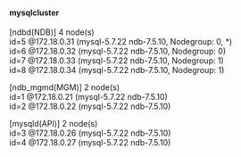 #### mysqlcluster  
[ndbd(NDB)]	4 node(s)  
id=5	@172.18.0.31  (mysql-5.7.22 ndb-7.5.10, Nodegroup: 0, *)  
id=6	@172.18.0.32  (mysql-5.7.22 ndb-7.5.10, Nodegroup: 0)  
id=7	@172.18.0.33  (mysql-5.7.22 ndb-7.5.10, Nodegroup: 1)  
id=8	@172.18.0.34  (mysql-5.7.22 ndb-7.5.10, Nodegroup: 1)

[ndb_mgmd(MGM)]	2 node(s)  
id=1	@172.18.0.21  (mysql-5.7.22 ndb-7.5.10)  
id=2	@172.18.0.22  (mysql-5.7.22 ndb-7.5.10)

[mysqld(API)]	2 node(s)  
id=3	@172.18.0.26  (mysql-5.7.22 ndb-7.5.10)  
id=4	@172.18.0.27  (mysql-5.7.22 ndb-7.5.10)
